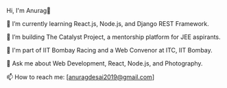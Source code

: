 Hi, I'm Anurag👋

🌱 I’m currently learning React.js, Node.js, and Django REST Framework.

🚀 I’m building The Catalyst Project, a mentorship platform for JEE aspirants.

🔧 I'm part of IIT Bombay Racing and a Web Convenor at ITC, IIT Bombay.

💬 Ask me about Web Development, React, Node.js, and Photography.

📫 How to reach me: [anuragdesai2019@gmail.com]




